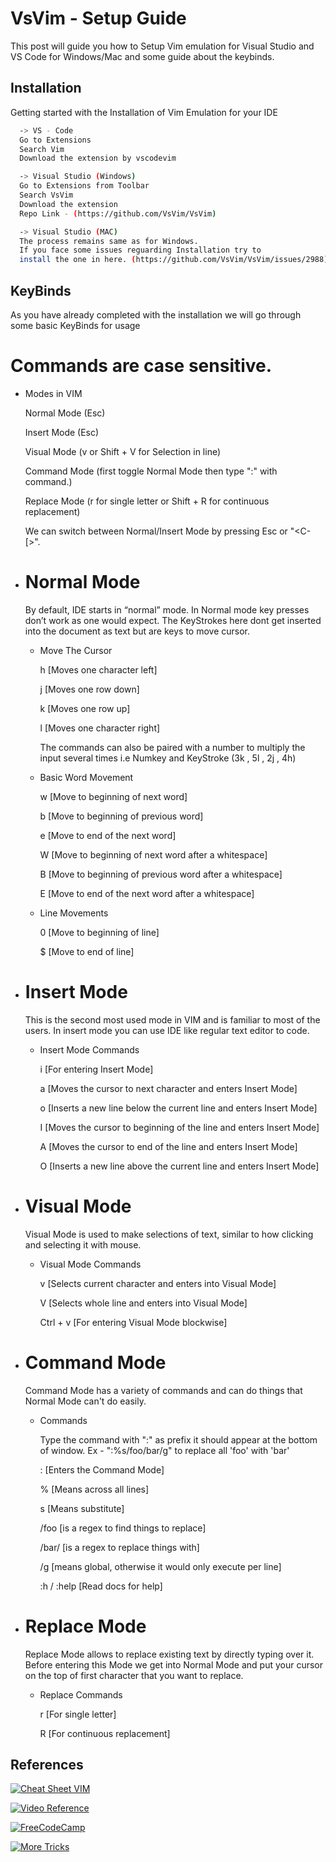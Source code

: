
# VsVim - Setup Guide

This post will guide you how to Setup Vim emulation for Visual Studio and VS Code for Windows/Mac and some guide about the keybinds.
## Installation

Getting started with the Installation of Vim Emulation for your IDE

```bash
  -> VS - Code
  Go to Extensions
  Search Vim 
  Download the extension by vscodevim
```

```bash
  -> Visual Studio (Windows)
  Go to Extensions from Toolbar
  Search VsVim
  Download the extension
  Repo Link - (https://github.com/VsVim/VsVim)

  -> Visual Studio (MAC)
  The process remains same as for Windows.
  If you face some issues reguarding Installation try to
  install the one in here. (https://github.com/VsVim/VsVim/issues/2988)
```
## KeyBinds

As you have already completed with the installation we will go through some basic KeyBinds for usage 

# Commands are case sensitive. 

- Modes in VIM

  Normal Mode (Esc)
  
  Insert Mode (Esc)

  Visual Mode (v or Shift + V for Selection in line)

  Command Mode (first toggle Normal Mode then type ":" with command.)

  Replace Mode (r for single letter or Shift + R for continuous replacement)

  We can switch between Normal/Insert Mode by pressing Esc or "<C-[>".

- # Normal Mode 
  
    By default, IDE starts in “normal” mode. In Normal mode key presses don’t work as one would expect. The KeyStrokes here dont get inserted into the document as text but are keys to move cursor.
    
    - Move The Cursor
        
        h [Moves one character left]

        j [Moves one row down]

        k [Moves one row up]

        l [Moves one character right]

        The commands can also be paired with a number to multiply the input several times i.e Numkey and KeyStroke (3k , 5l , 2j , 4h)
    - Basic Word Movement

        w [Move to beginning of next word]

        b [Move to beginning of previous word]

        e [Move to end of the next word]

        W [Move to beginning of next word after a whitespace]

        B [Move to beginning of previous word after a whitespace]

        E [Move to end of the next word after a whitespace]

    - Line Movements

        0 [Move to beginning of line]
        
        $ [Move to end of line]

- # Insert Mode
    
    This is the second most used mode in VIM and is familiar to most of the users. In insert mode you can use IDE like regular text editor to code.

    - Insert Mode Commands

        i [For entering Insert Mode]
        
        a [Moves the cursor to next character and enters Insert Mode]

        o [Inserts a new line below the current line and enters Insert Mode]

        I [Moves the cursor to beginning of the line and enters Insert Mode]

        A [Moves the cursor to end of the line and enters Insert Mode]

        O [Inserts a new line above the current line and enters Insert Mode]

- # Visual Mode

    Visual Mode is used to make selections of text, similar to how clicking and selecting it with mouse.

    - Visual Mode Commands

        v [Selects current character and enters into Visual Mode]
        
        V [Selects whole line and enters into Visual Mode]

        Ctrl + v [For entering Visual Mode blockwise]

- # Command Mode

    Command Mode has a variety of commands and can do things that Normal Mode can't do easily.

    - Commands

        Type the command with ":" as prefix it should appear at the bottom of window. Ex - ":%s/foo/bar/g" to replace all 'foo' with 'bar'

        : [Enters the Command Mode]

        % [Means across all lines]

        s [Means substitute]

        /foo [is a regex to find things to replace]

        /bar/ [is a regex to replace things with]

        /g [means global, otherwise it would only execute per line]

        :h / :help [Read docs for help]

- # Replace Mode

    Replace Mode allows to replace existing text by directly typing over it. Before entering this Mode we get into Normal Mode and put your cursor on the top of first character that you want to replace. 

    - Replace Commands

        r [For single letter]
        
        R [For continuous replacement]
## References

[![Cheat Sheet VIM](https://img.shields.io/badge/Vim_Cheat_Sheet-VIM)](https://vim.rtorr.com/)

[![Video Reference](https://img.shields.io/badge/Video%20Reference-8A2BE2)](https://youtu.be/qPyv6_iRsWc)

[![FreeCodeCamp](https://img.shields.io/badge/FreeCodeCamp-2222DF)](https://www.freecodecamp.org/news/tag/vim/)

[![More Tricks](https://img.shields.io/badge/More%20Tricks-DF2222)](https://youtu.be/RdyfT2dbt78)
